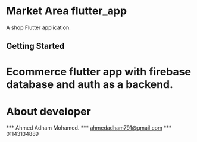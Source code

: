 # Market Area flutter_app

A shop  Flutter application.

## Getting Started

# Ecommerce flutter app with firebase database and auth as a backend.





# About developer
*** Ahmed Adham Mohamed.
*** ahmedadham791@gmail.com
*** 01143134889

